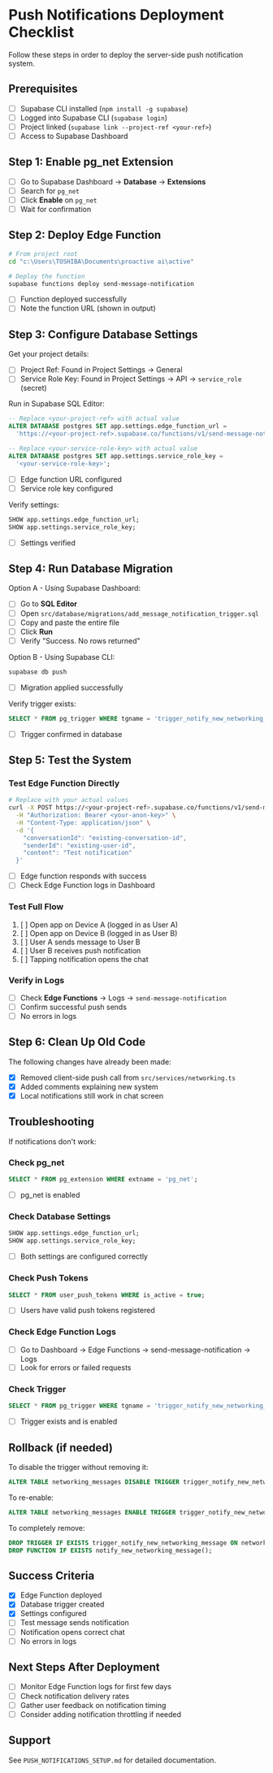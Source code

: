 # Push Notifications Deployment Checklist

Follow these steps in order to deploy the server-side push notification system.

## Prerequisites

- [ ] Supabase CLI installed (`npm install -g supabase`)
- [ ] Logged into Supabase CLI (`supabase login`)
- [ ] Project linked (`supabase link --project-ref <your-ref>`)
- [ ] Access to Supabase Dashboard

## Step 1: Enable pg_net Extension

- [ ] Go to Supabase Dashboard → **Database** → **Extensions**
- [ ] Search for `pg_net`
- [ ] Click **Enable** on `pg_net`
- [ ] Wait for confirmation

## Step 2: Deploy Edge Function

```bash
# From project root
cd "c:\Users\TOSHIBA\Documents\proactive ai\active"

# Deploy the function
supabase functions deploy send-message-notification
```

- [ ] Function deployed successfully
- [ ] Note the function URL (shown in output)

## Step 3: Configure Database Settings

Get your project details:
- [ ] Project Ref: Found in Project Settings → General
- [ ] Service Role Key: Found in Project Settings → API → `service_role` (secret)

Run in Supabase SQL Editor:

```sql
-- Replace <your-project-ref> with actual value
ALTER DATABASE postgres SET app.settings.edge_function_url = 
  'https://<your-project-ref>.supabase.co/functions/v1/send-message-notification';

-- Replace <your-service-role-key> with actual value
ALTER DATABASE postgres SET app.settings.service_role_key = 
  '<your-service-role-key>';
```

- [ ] Edge function URL configured
- [ ] Service role key configured

Verify settings:
```sql
SHOW app.settings.edge_function_url;
SHOW app.settings.service_role_key;
```

- [ ] Settings verified

## Step 4: Run Database Migration

Option A - Using Supabase Dashboard:
- [ ] Go to **SQL Editor**
- [ ] Open `src/database/migrations/add_message_notification_trigger.sql`
- [ ] Copy and paste the entire file
- [ ] Click **Run**
- [ ] Verify "Success. No rows returned"

Option B - Using Supabase CLI:
```bash
supabase db push
```

- [ ] Migration applied successfully

Verify trigger exists:
```sql
SELECT * FROM pg_trigger WHERE tgname = 'trigger_notify_new_networking_message';
```

- [ ] Trigger confirmed in database

## Step 5: Test the System

### Test Edge Function Directly

```bash
# Replace with your actual values
curl -X POST https://<your-project-ref>.supabase.co/functions/v1/send-message-notification \
  -H "Authorization: Bearer <your-anon-key>" \
  -H "Content-Type: application/json" \
  -d '{
    "conversationId": "existing-conversation-id",
    "senderId": "existing-user-id",
    "content": "Test notification"
  }'
```

- [ ] Edge function responds with success
- [ ] Check Edge Function logs in Dashboard

### Test Full Flow

1. [ ] Open app on Device A (logged in as User A)
2. [ ] Open app on Device B (logged in as User B)
3. [ ] User A sends message to User B
4. [ ] User B receives push notification
5. [ ] Tapping notification opens the chat

### Verify in Logs

- [ ] Check **Edge Functions** → Logs → `send-message-notification`
- [ ] Confirm successful push sends
- [ ] No errors in logs

## Step 6: Clean Up Old Code

The following changes have already been made:
- [x] Removed client-side push call from `src/services/networking.ts`
- [x] Added comments explaining new system
- [x] Local notifications still work in chat screen

## Troubleshooting

If notifications don't work:

### Check pg_net
```sql
SELECT * FROM pg_extension WHERE extname = 'pg_net';
```
- [ ] pg_net is enabled

### Check Database Settings
```sql
SHOW app.settings.edge_function_url;
SHOW app.settings.service_role_key;
```
- [ ] Both settings are configured correctly

### Check Push Tokens
```sql
SELECT * FROM user_push_tokens WHERE is_active = true;
```
- [ ] Users have valid push tokens registered

### Check Edge Function Logs
- [ ] Go to Dashboard → Edge Functions → send-message-notification → Logs
- [ ] Look for errors or failed requests

### Check Trigger
```sql
SELECT * FROM pg_trigger WHERE tgname = 'trigger_notify_new_networking_message';
```
- [ ] Trigger exists and is enabled

## Rollback (if needed)

To disable the trigger without removing it:
```sql
ALTER TABLE networking_messages DISABLE TRIGGER trigger_notify_new_networking_message;
```

To re-enable:
```sql
ALTER TABLE networking_messages ENABLE TRIGGER trigger_notify_new_networking_message;
```

To completely remove:
```sql
DROP TRIGGER IF EXISTS trigger_notify_new_networking_message ON networking_messages;
DROP FUNCTION IF EXISTS notify_new_networking_message();
```

## Success Criteria

- [x] Edge Function deployed
- [x] Database trigger created
- [x] Settings configured
- [ ] Test message sends notification
- [ ] Notification opens correct chat
- [ ] No errors in logs

## Next Steps After Deployment

- [ ] Monitor Edge Function logs for first few days
- [ ] Check notification delivery rates
- [ ] Gather user feedback on notification timing
- [ ] Consider adding notification throttling if needed

## Support

See `PUSH_NOTIFICATIONS_SETUP.md` for detailed documentation.
